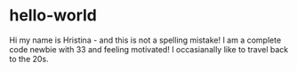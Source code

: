 # hello-world
Hi my name is Hristina - and this is not a spelling mistake! I am a complete code newbie with 33 and feeling motivated! I occasianally like to travel back to the 20s.
